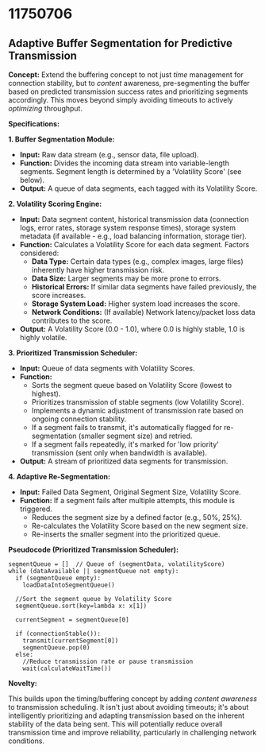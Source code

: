 # 11750706

## Adaptive Buffer Segmentation for Predictive Transmission

**Concept:** Extend the buffering concept to not just *time* management for connection stability, but to *content* awareness, pre-segmenting the buffer based on predicted transmission success rates and prioritizing segments accordingly. This moves beyond simply avoiding timeouts to actively *optimizing* throughput.

**Specifications:**

**1. Buffer Segmentation Module:**

*   **Input:** Raw data stream (e.g., sensor data, file upload).
*   **Function:** Divides the incoming data stream into variable-length segments. Segment length is determined by a 'Volatility Score' (see below).
*   **Output:** A queue of data segments, each tagged with its Volatility Score.

**2. Volatility Scoring Engine:**

*   **Input:** Data segment content, historical transmission data (connection logs, error rates, storage system response times), storage system metadata (if available - e.g., load balancing information, storage tier).
*   **Function:**  Calculates a Volatility Score for each data segment.  Factors considered:
    *   **Data Type:** Certain data types (e.g., complex images, large files) inherently have higher transmission risk.
    *   **Data Size:** Larger segments may be more prone to errors.
    *   **Historical Errors:** If similar data segments have failed previously, the score increases.
    *   **Storage System Load:**  Higher system load increases the score.
    *   **Network Conditions:** (If available) Network latency/packet loss data contributes to the score.
*   **Output:** A Volatility Score (0.0 - 1.0), where 0.0 is highly stable, 1.0 is highly volatile.

**3. Prioritized Transmission Scheduler:**

*   **Input:** Queue of data segments with Volatility Scores.
*   **Function:**
    *   Sorts the segment queue based on Volatility Score (lowest to highest).
    *   Prioritizes transmission of stable segments (low Volatility Score).
    *   Implements a dynamic adjustment of transmission rate based on ongoing connection stability.
    *   If a segment fails to transmit, it's automatically flagged for re-segmentation (smaller segment size) and retried.
    *   If a segment fails repeatedly, it's marked for 'low priority' transmission (sent only when bandwidth is available).
*   **Output:** A stream of prioritized data segments for transmission.

**4.  Adaptive Re-Segmentation:**

*   **Input:** Failed Data Segment, Original Segment Size, Volatility Score.
*   **Function:**  If a segment fails after multiple attempts, this module is triggered.
    *   Reduces the segment size by a defined factor (e.g., 50%, 25%).
    *   Re-calculates the Volatility Score based on the new segment size.
    *   Re-inserts the smaller segment into the prioritized queue.

**Pseudocode (Prioritized Transmission Scheduler):**

```
segmentQueue = []  // Queue of (segmentData, volatilityScore)
while (dataAvailable || segmentQueue not empty):
  if (segmentQueue empty):
    loadDataIntoSegmentQueue()
  
  //Sort the segment queue by Volatility Score
  segmentQueue.sort(key=lambda x: x[1])
  
  currentSegment = segmentQueue[0]
  
  if (connectionStable()):
    transmit(currentSegment[0])
    segmentQueue.pop(0)
  else:
    //Reduce transmission rate or pause transmission
    wait(calculateWaitTime())
```

**Novelty:**

This builds upon the timing/buffering concept by adding *content awareness* to transmission scheduling. It isn't just about avoiding timeouts; it's about intelligently prioritizing and adapting transmission based on the inherent stability of the data being sent. This will potentially reduce overall transmission time and improve reliability, particularly in challenging network conditions.